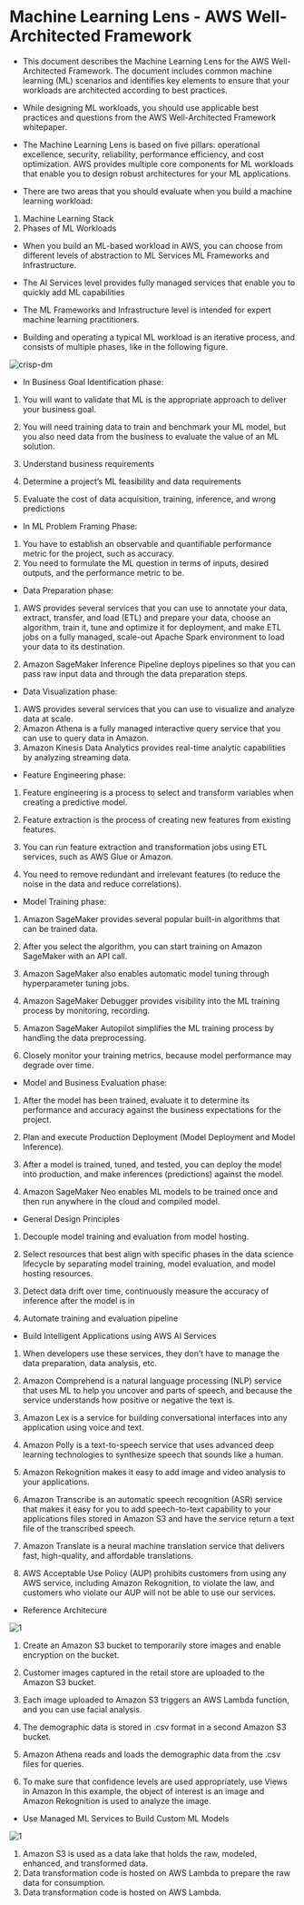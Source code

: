 
# Machine Learning Lens - AWS Well-Architected Framework 

- This document describes the Machine Learning Lens for the AWS Well-Architected Framework. The document includes common machine learning (ML) scenarios and identifies key elements to ensure that your workloads are architected according to best practices.

- While designing ML workloads, you should use applicable best practices and questions from the AWS Well-Architected Framework whitepaper.

- The Machine Learning Lens is based on five pillars: operational excellence, security, reliability, performance efficiency, and cost optimization. AWS provides multiple core components for ML workloads that enable you to design robust architectures for your ML applications.

- There are two areas that you should evaluate when you build a machine learning workload:
 1. Machine Learning Stack 
 2. Phases of ML Workloads 

- When you build an ML-based workload in AWS, you can choose from different levels of abstraction to ML Services ML Frameworks and Infrastructure. 

-  The AI Services level provides fully managed services that enable you to quickly add ML capabilities

- The ML Frameworks and Infrastructure level is intended for expert machine learning practitioners.


- Building and operating a typical ML workload is an iterative process, and consists of multiple phases, like in the following figure.


![crisp-dm](https://user-images.githubusercontent.com/23625821/124374931-72457f00-dc9f-11eb-894d-fc75d3d8b5f8.png)

- In Business Goal Identification phase: 

1. You will want to validate that ML is the appropriate approach to deliver your business goal.
2. You will need training data to train and benchmark your ML model, but you also need data from the business to evaluate the value of an ML solution.

3. Understand business requirements
4. Determine a project’s ML feasibility and data requirements
5. Evaluate the cost of data acquisition, training, inference, and wrong predictions

- In ML Problem Framing Phase: 

1. You have to establish an observable and quantifiable performance metric for the project, such as accuracy. 
2. You need to formulate the ML question in terms of inputs, desired outputs, and the performance metric to be. 

- Data Preparation phase: 

1. AWS provides several services that you can use to annotate your data, extract, transfer, and load (ETL) and prepare your data, choose an algorithm, train it, tune and optimize it for deployment, and make ETL jobs on a fully managed, scale-out Apache Spark environment to load your data to its destination. 

2. Amazon SageMaker Inference Pipeline deploys pipelines so that you can pass raw input data and through the data preparation steps. 

- Data Visualization phase: 

1. AWS provides several services that you can use to visualize and analyze data at scale. 
2. Amazon Athena is a fully managed interactive query service that you can use to query data in Amazon. 
3. Amazon Kinesis Data Analytics provides real-time analytic capabilities by analyzing streaming data. 


- Feature Engineering phase: 

1. Feature engineering is a process to select and transform variables when creating a predictive model. 
2. Feature extraction is the process of creating new features from existing features. 

3. You can run feature extraction and transformation jobs using ETL services, such as AWS Glue or Amazon. 
4. You need to remove redundant and irrelevant features (to reduce the noise in the data and reduce correlations). 


- Model Training phase: 

1. Amazon SageMaker provides several popular built-in algorithms that can be trained data. 
2. After you select the algorithm, you can start training on Amazon SageMaker with an API call.
3. Amazon SageMaker also enables automatic model tuning through hyperparameter tuning jobs.

4. Amazon SageMaker Debugger provides visibility into the ML training process by monitoring, recording. 
5. Amazon SageMaker Autopilot simplifies the ML training process by handling the data preprocessing. 
6. Closely monitor your training metrics, because model performance may degrade over time. 

- Model and Business Evaluation phase: 

1. After the model has been trained, evaluate it to determine its performance and accuracy against the business expectations for the project.
2.  Plan and execute Production Deployment (Model Deployment and Model Inference). 

3.  After a model is trained, tuned, and tested, you can deploy the model into production, and make inferences (predictions) against the model. 
4. Amazon SageMaker Neo enables ML models to be trained once and then run anywhere in the cloud and compiled model. 




- General Design Principles 
 
1. Decouple model training and evaluation from model hosting. 
2. Select resources that best align with specific phases in the data science lifecycle by separating model training, model evaluation, and model hosting resources.

3. Detect data drift over time, continuously measure the accuracy of inference after the model is in
4. Automate training and evaluation pipeline


- Build Intelligent Applications using AWS AI Services

1. When developers use these services, they don’t have to manage the data preparation, data analysis, etc. 
2. Amazon Comprehend is a natural language processing (NLP) service that uses ML to help you uncover and parts of speech, and because the service understands how positive or negative the text is. 
3. Amazon Lex is a service for building conversational interfaces into any application using voice and text. 

4. Amazon Polly is a text-to-speech service that uses advanced deep learning technologies to synthesize speech that sounds like a human. 
5. Amazon Rekognition makes it easy to add image and video analysis to your applications. 
6. Amazon Transcribe is an automatic speech recognition (ASR) service that makes it easy for you to add speech-to-text capability to your applications files stored in Amazon S3 and have the service return a text file of the transcribed speech. 

7. Amazon Translate is a neural machine translation service that delivers fast, high-quality, and affordable translations. 
8. AWS Acceptable Use Policy (AUP) prohibits customers from using any AWS service, including Amazon Rekognition, to violate the law, and customers who violate our AUP will not be able to use our services.


- Reference Architecure

![1](https://user-images.githubusercontent.com/23625821/124392779-b06e8d00-dcf7-11eb-94bd-2c0c6aa0e213.png)

1. Create an Amazon S3 bucket to temporarily store images and enable encryption on the bucket. 
2. Customer images captured in the retail store are uploaded to the Amazon S3 bucket.
3. Each image uploaded to Amazon S3 triggers an AWS Lambda function, and you can use facial analysis. 

4. The demographic data is stored in .csv format in a second Amazon S3 bucket.
5. Amazon Athena reads and loads the demographic data from the .csv files for queries.
6. To make sure that confidence levels are used appropriately, use Views in Amazon In this example, the object of interest is an image and Amazon Rekognition is used to analyze the image.


- Use Managed ML Services to Build Custom ML Models

![1](https://user-images.githubusercontent.com/23625821/124393253-e14fc180-dcf9-11eb-9ec6-f5809a4673bb.png)

1. Amazon S3 is used as a data lake that holds the raw, modeled, enhanced, and transformed data.
2. Data transformation code is hosted on AWS Lambda to prepare the raw data for consumption. 
3. Data transformation code is hosted on AWS Lambda.



